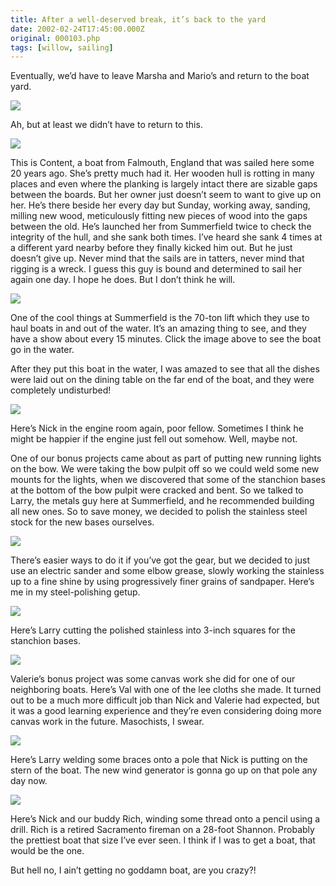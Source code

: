 ```yaml
---
title: After a well-deserved break, it’s back to the yard
date: 2002-02-24T17:45:00.000Z
original: 000103.php
tags: [willow, sailing]
---
```


Eventually, we’d have to leave Marsha and Mario’s and return to the boat yard.

<p class="polaroid" style="--deg: -2deg"><img src="./content2.jpg" /></p>

Ah, but at least we didn’t have to return to this.

<p class="polaroid" style="--deg: -2deg"><img src="./content1.jpg" /></p>

This is Content, a boat from Falmouth, England that was sailed here some 20 years ago. She’s pretty much had it. Her wooden hull is rotting in many places and even where the planking is largely intact there are sizable gaps between the boards. But her owner just doesn’t seem to want to give up on her. He’s there beside her every day but Sunday, working away, sanding, milling new wood, meticulously fitting new pieces of wood into the gaps between the old. He’s launched her from Summerfield twice to check the integrity of the hull, and she sank both times. I’ve heard she sank 4 times at a different yard nearby before they finally kicked him out. But he just doesn’t give up. Never mind that the sails are in tatters, never mind that rigging is a wreck. I guess this guy is bound and determined to sail her again one day. I hope he does. But I don’t think he will.

<p class="polaroid" style="--deg: -2deg"><img src="./lift-0.jpg" /></p>

One of the cool things at Summerfield is the 70-ton lift which they use to haul boats in and out of the water. It’s an amazing thing to see, and they have a show about every 15 minutes. Click the image above to see the boat go in the water.

After they put this boat in the water, I was amazed to see that all the dishes were laid out on the dining table on the far end of the boat, and they were completely undisturbed!

<p class="polaroid" style="--deg: -2deg"><img src="./nick-engine.jpg" /></p>

Here’s Nick in the engine room again, poor fellow. Sometimes I think he might be happier if the engine just fell out somehow. Well, maybe not.

One of our bonus projects came about as part of putting new running lights on the bow. We were taking the bow pulpit off so we could weld some new mounts for the lights, when we discovered that some of the stanchion bases at the bottom of the bow pulpit were cracked and bent. So we talked to Larry, the metals guy here at Summerfield, and he recommended building all new ones. So to save money, we decided to polish the stainless steel stock for the new bases ourselves.

<p class="polaroid" style="--deg: -2deg"><img src="./pascal-polishing.jpg" /></p>

There’s easier ways to do it if you’ve got the gear, but we decided to just use an electric sander and some elbow grease, slowly working the stainless up to a fine shine by using progressively finer grains of sandpaper. Here’s me in my steel-polishing getup.

<p class="polaroid" style="--deg: -2deg"><img src="./larry-cuts.jpg" /></p>

Here’s Larry cutting the polished stainless into 3-inch squares for the stanchion bases.

<p class="polaroid" style="--deg: -2deg"><img src="./valerie-canvas.jpg" /></p>

Valerie’s bonus project was some canvas work she did for one of our neighboring boats. Here’s Val with one of the lee cloths she made. It turned out to be a much more difficult job than Nick and Valerie had expected, but it was a good learning experience and they’re even considering doing more canvas work in the future. Masochists, I swear.

<p class="polaroid" style="--deg: -2deg"><img src="./larry-weld-a.jpg" /></p>

Here’s Larry welding some braces onto a pole that Nick is putting on the stern of the boat. The new wind generator is gonna go up on that pole any day now.

<p class="polaroid" style="--deg: -2deg"><img src="./nick-rich.jpg" /></p>

Here’s Nick and our buddy Rich, winding some thread onto a pencil using a drill. Rich is a retired Sacramento fireman on a 28-foot Shannon. Probably the prettiest boat that size I’ve ever seen. I think if I was to get a boat, that would be the one.

But hell no, I ain’t getting no goddamn boat, are you crazy?!
